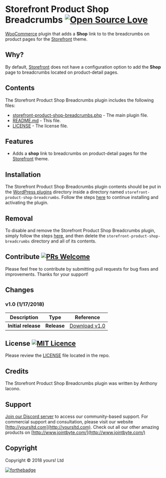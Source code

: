 # Storefront Product Shop Breadcrumbs [![Open Source Love](https://badges.frapsoft.com/os/v2/open-source.svg?v=103)](https://github.com/ellerbrock/open-source-badges/)
[WooCommerce](https://woocommerce.com) plugin that adds a **Shop** link to to the breadcrumbs on product pages for the [Storefront](https://wordpress.org/themes/storefront/) theme.
## Why?
By default, [Storefront](https://wordpress.org/themes/storefront/) does not have a configuration option to add the **Shop** page to breadcrumbs located on product-detail pages.

## Contents

The Storefront Product Shop Breadcrumbs plugin includes the following files:
* [storefront-product-shop-breadcrumbs.php](storefront-product-shop-breadcrumbs.php) - The main plugin file.
* [README.md](README.md) - This file.
* [LICENSE](LICENSE) - The license file.

## Features
* Adds a **shop** link to breadcrumbs on product-detail pages for the [Storefront](https://wordpress.org/themes/storefront/) theme.

## Installation
The Storefront Product Shop Breadcrumbs plugin contents should be put in the [WordPress plugins](https://codex.wordpress.org/Writing_a_Plugin#Names.2C_Files.2C_and_Locations) directory inside a directory named `storefront-product-shop-breadcrumbs`. Follow the steps [here](https://codex.wordpress.org/Managing_Plugins#Manual_Plugin_Installation) to continue installing and activating the plugin.

## Removal
To disable and remove the Storefront Product Shop Breadcrumbs plugin, simply follow the steps [here](https://codex.wordpress.org/Managing_Plugins#Uninstalling_Plugins), and then delete the `storefront-product-shop-breadcrumbs` directory and all of its contents.

## Contribute [![PRs Welcome](https://img.shields.io/badge/PRs-welcome-brightgreen.svg?style=flat-square)](http://makeapullrequest.com)
Please feel free to contribute by submitting pull requests for bug fixes and improvements. Thanks for your support!

## Changes
### v1.0 (__1/17/2018__)


| Description  | Type | Reference |
| ------------- | ------------- | ------------- |
| **Initial release**  | **Release**  | [Download v1.0](https://github.com/YoursLtd/storefront-product-shop-breadcrumbs/releases/tag/v1.0) |

## License [![MIT Licence](https://badges.frapsoft.com/os/mit/mit.svg?v=103)](https://opensource.org/licenses/mit-license.php)
Please review the [LICENSE](LICENSE) file located in the repo.

## Credits
The Storefront Product Shop Breadcrumbs plugin was written by Anthony Iacono.

## Support
[Join our Discord server](https://discord.gg/wkMbsn7) to access our community-based support. For commercial support and consultation, please visit our website [http://yoursltd.com](http://yoursltd.com). Check out all our other amazing products on [http://www.jointbyte.com/](http://www.jointbyte.com/)

## Copyright
Copyright &copy; 2018 yours! Ltd

[![forthebadge](http://forthebadge.com/images/badges/certified-steve-bruhle.svg)](http://forthebadge.com)
